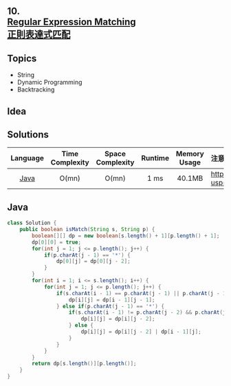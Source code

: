 ##  **10.<br/>[Regular Expression Matching](https://leetcode.com/problems/regular-expression-matching/)<br/>[正則表達式匹配](https://leetcode.cn/problems/regular-expression-matching/)**

## **Topics**
* String
* Dynamic Programming
* Backtracking

## **Idea**

## **Solutions**
| Language | Time Complexity | Space Complexity | Runtime | Memory Usage | 注意：Runtime和Memory Usage的數值皆來自LeetCode提供的效能測試，僅供參考。 |
| :--: | :--: | :--: | :--: | :--: | :-- |
| [Java](https://github.com/cashviar/leetcode/blob/main/problems/algorithms/10_regular-expression-matching.md.md#java) | O(mn) | O(mn) | 1 ms | 40.1MB | https://drive.google.com/file/d/1RXUNwWTVlPI8cUh5MPQ_2o4RBRP_wymO/view?usp=share_link |

## Java
```Java
class Solution {
    public boolean isMatch(String s, String p) {
        boolean[][] dp = new boolean[s.length() + 1][p.length() + 1];
        dp[0][0] = true;
        for(int j = 1; j <= p.length(); j++) {
            if(p.charAt(j - 1) == '*') {
                dp[0][j] = dp[0][j - 2];
            }
        }
        for(int i = 1; i <= s.length(); i++) {
            for(int j = 1; j <= p.length(); j++) {
                if(s.charAt(i - 1) == p.charAt(j - 1) || p.charAt(j - 1) == '.') {
                    dp[i][j] = dp[i - 1][j - 1];
                } else if(p.charAt(j - 1) == '*') {
                    if(s.charAt(i - 1) != p.charAt(j - 2) && p.charAt(j - 2) != '.') {
                        dp[i][j] = dp[i][j - 2];
                    } else {
                        dp[i][j] = dp[i][j - 2] | dp[i - 1][j];
                    }
                }
            }
        }
        return dp[s.length()][p.length()];
    }
}
```
